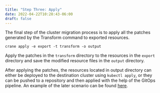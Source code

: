 ```yaml
---
title: "Step Three: Apply"
date: 2022-04-22T10:28:43-06:00
draft: false
---
```

The final step of the cluster migration process is to apply all the patches generated by the Transform command to exported resources.

```
crane apply -e export -t transform -o output
```
Apply the patches in the `transform` directory to the resources in the `export` directory and save the modified resource files in the `output` directory.

After applying the patches, the resources located in output directory can either be deployed to the destination cluster using `kubectl apply`, or they can be pushed to a repository and then applied with the help of the GitOps pipeline. An example of the later scenario can be found [here](https://crane-docs.konveyor.io/content/usage/Advance%20Usage/gitops.md).
